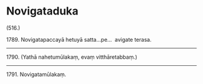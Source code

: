 # Novigataduka

(516.)

1789\. Novigatapaccayā hetuyā satta…pe…  avigate terasa.

---

1790\. (Yathā nahetumūlakaṃ, evaṃ vitthāretabbaṃ.)

---

1791\. Novigatamūlakaṃ.
